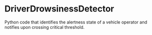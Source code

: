 # DriverDrowsinessDetector
Python code that identifies the alertness state of a vehicle operator and notifies upon crossing critical threshold.
